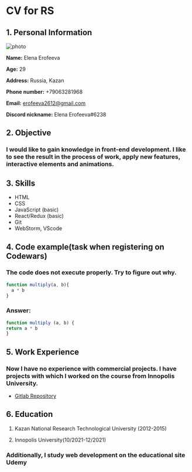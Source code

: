 # CV for RS

## 1. Personal Information 

![photo](https://avatars.githubusercontent.com/u/92882786?v=4)

__Name:__ Elena Erofeeva 

__Age:__ 29

__Address:__ Russia, Kazan

__Phone number:__ +79063281968

__Email:__ erofeeva2612@gmail.com

__Discord nickname:__ Elena Erofeeva#6238

## 2. Objective

### I would like to gain knowledge in front-end development. I like to see the result in the process of work, apply new features, interactive elements and animations.

## 3. Skills

* HTML
* CSS
* JavaScript (basic)
* React/Redux (basic)
* Git
* WebStorm, VScode

## 4. Code example(task when registering on Codewars)

### The code does not execute properly. Try to figure out why.

```JavaScript 
function multiply(a, b){
  a * b
}
```

### Answer:

```JavaScript 
function multiply (a, b) {
return a * b
}
```
## 5. Work Experience

### Now I have no experience with commercial projects. I have projects with which I worked on the course from Innopolis University.

* [Gitlab Repository](https://gitlab.com/elena2602/erofeeva_elena_pcs_frontend_21_09_homeworks/-/tree/develop)

## 6. Education

1. Kazan National Research Technological University (2012-2015)

2. Innopolis University(10/2021-12/2021)

### Additionally, I study web development on the educational site Udemy







